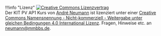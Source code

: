<!--include-start-->
!!!info "Lizenz"
    <a rel="license" href="http://creativecommons.org/licenses/by-nc-sa/4.0/"><img alt="Creative Commons Lizenzvertrag" style="border-width:0" src="https://i.creativecommons.org/l/by-nc-sa/4.0/88x31.png" /></a><br /><span xmlns:dct="http://purl.org/dc/terms/" property="dct:title">Der KIT PV AP1 Kurs</span> von <a xmlns:cc="http://creativecommons.org/ns#" href="https://herr-nm.github.io/MMBbS_KIT_PVAP1/" property="cc:attributionName" rel="cc:attributionURL">André Neumann</a> ist lizenziert unter einer <a rel="license" href="http://creativecommons.org/licenses/by-nc-sa/4.0/">Creative Commons Namensnennung - Nicht-kommerziell - Weitergabe unter gleichen Bedingungen 4.0 International Lizenz</a>. Fragen, Hinweise etc. an neumann@mmbbs.de.
<!--include-end-->